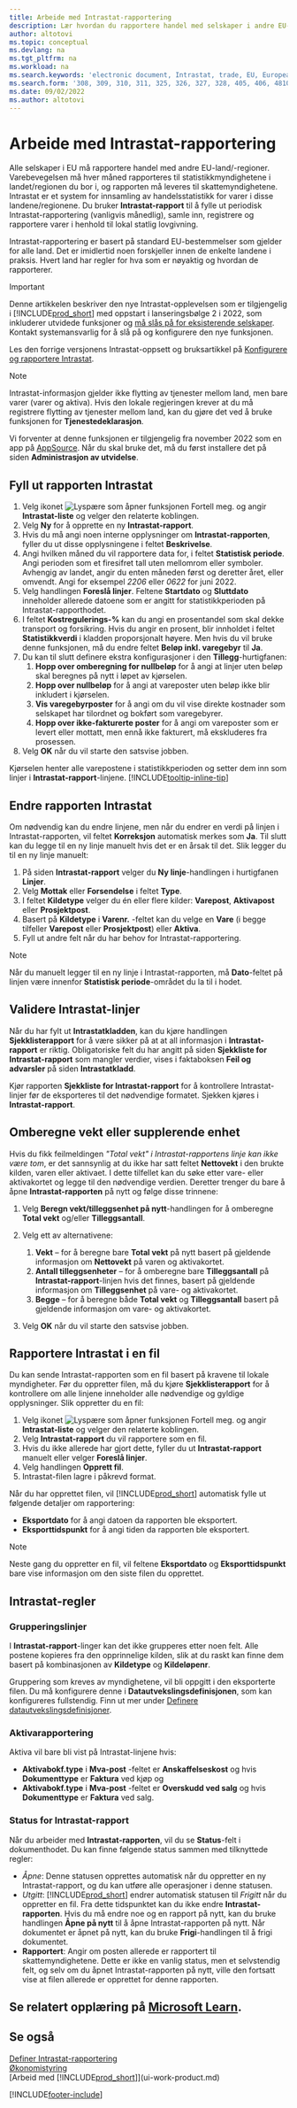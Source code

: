 ```yaml
---
title: Arbeide med Intrastat-rapportering
description: Lær hvordan du rapportere handel med selskaper i andre EU-land ved hjelp av Intrastat-systemet.
author: altotovi
ms.topic: conceptual
ms.devlang: na
ms.tgt_pltfrm: na
ms.workload: na
ms.search.keywords: 'electronic document, Intrastat, trade, EU, European Union'
ms.search.form: '308, 309, 310, 311, 325, 326, 327, 328, 405, 406, 4810, 4811, 8451, 12202, 31077'
ms.date: 09/02/2022
ms.author: altotovi
---
```

# <a name="work-with-intrastat-reporting"></a>Arbeide med Intrastat-rapportering

Alle selskaper i EU må rapportere handel med andre EU-land/-regioner. Varebevegelsen må hver måned rapporteres til statistikkmyndighetene i landet/regionen du bor i, og rapporten må leveres til skattemyndighetene. Intrastat er et system for innsamling av handelsstatistikk for varer i disse landene/regionene. Du bruker **Intrastat-rapport** til å fylle ut periodisk Intrastat-rapportering (vanligvis månedlig), samle inn, registrere og rapportere varer i henhold til lokal statlig lovgivning.

Intrastat-rapportering er basert på standard EU-bestemmelser som gjelder for alle land. Det er imidlertid noen forskjeller innen de enkelte landene i praksis. Hvert land har regler for hva som er nøyaktig og hvordan de rapporterer.

> [!IMPORTANT]
> Denne artikkelen beskriver den nye Intrastat-opplevelsen som er tilgjengelig i [!INCLUDE[prod_short](includes/prod_short.md)] med oppstart i lanseringsbølge 2 i 2022, som inkluderer utvidede funksjoner og [må slås på for eksisterende selskaper](finance-how-setup-report-intrastat.md#enable-the-new-intrastat-experience). Kontakt systemansvarlig for å slå på og konfigurere den nye funksjonen.
>
> Les den forrige versjonens Intrastat-oppsett og bruksartikkel på [Konfigurere og rapportere Intrastat](finance-how-setup-report-intrastat-v20.md).

> [!NOTE]
> Intrastat-informasjon gjelder ikke flytting av tjenester mellom land, men bare varer (varer og aktiva). Hvis den lokale regjeringen krever at du må registrere flytting av tjenester mellom land, kan du gjøre det ved å bruke funksjonen for **Tjenestedeklarasjon**.
>
> Vi forventer at denne funksjonen er tilgjengelig fra november 2022 som en app på [AppSource](https://go.microsoft.com/fwlink/?linkid=2081646). Når du skal bruke det, må du først installere det på siden **Administrasjon av utvidelse**.

## <a name="fill-in-the-intrastat-report"></a>Fyll ut rapporten Intrastat

1. Velg ikonet ![Lyspære som åpner funksjonen Fortell meg.](media/ui-search/search_small.png "Fortell hva du vil gjøre") og angir **Intrastat-liste** og velger den relaterte koblingen.
2. Velg **Ny** for å opprette en ny **Intrastat-rapport**.
3. Hvis du må angi noen interne opplysninger om **Intrastat-rapporten**, fyller du ut disse opplysningene i feltet **Beskrivelse**.
4. Angi hvilken måned du vil rapportere data for, i feltet **Statistisk periode**. Angi perioden som et firesifret tall uten mellomrom eller symboler. Avhengig av landet, angir du enten måneden først og deretter året, eller omvendt. Angi for eksempel *2206* eller *0622* for juni 2022.
5. Velg handlingen **Foreslå linjer**. Feltene **Startdato** og **Sluttdato** inneholder allerede datoene som er angitt for statistikkperioden på Intrastat-rapporthodet.
6. I feltet **Kostregulerings-%** kan du angi en prosentandel som skal dekke transport og forsikring. Hvis du angir en prosent, blir innholdet i feltet **Statistikkverdi** i kladden proporsjonalt høyere. Men hvis du vil bruke denne funksjonen, må du endre feltet **Beløp inkl. varegebyr** til **Ja**.
7. Du kan til slutt definere ekstra konfigurasjoner i den **Tillegg**-hurtigfanen:
   1. **Hopp over omberegning for nullbeløp** for å angi at linjer uten beløp skal beregnes på nytt i løpet av kjørselen.
   2. **Hopp over nullbeløp** for å angi at vareposter uten beløp ikke blir inkludert i kjørselen.
   3. **Vis varegebyrposter** for å angi om du vil vise direkte kostnader som selskapet har tilordnet og bokført som varegebyrer.
   4. **Hopp over ikke-fakturerte poster** for å angi om vareposter som er levert eller mottatt, men ennå ikke fakturert, må ekskluderes fra prosessen.
8. Velg **OK** når du vil starte den satsvise jobben.

Kjørselen henter alle varepostene i statistikkperioden og setter dem inn som linjer i **Intrastat-rapport**-linjene. [!INCLUDE[tooltip-inline-tip](includes/tooltip-inline-tip_md.md)]

## <a name="modify-the-intrastat-report"></a>Endre rapporten Intrastat

Om nødvendig kan du endre linjene, men når du endrer en verdi på linjen i Intrastat-rapporten, vil feltet **Korreksjon** automatisk merkes som **Ja**. Til slutt kan du legge til en ny linje manuelt hvis det er en årsak til det. Slik legger du til en ny linje manuelt:

1. På siden **Intrastat-rapport** velger du **Ny linje**-handlingen i hurtigfanen **Linjer**.
2. Velg **Mottak** eller **Forsendelse** i feltet **Type**.
3. I feltet **Kildetype** velger du én eller flere kilder: **Varepost**, **Aktivapost** eller **Prosjektpost**.
4. Basert på **Kildetype** i **Varenr.** -feltet kan du velge en **Vare** (i begge tilfeller **Varepost** eller **Prosjektpost**) eller **Aktiva**.
5. Fyll ut andre felt når du har behov for Intrastat-rapportering.

> [!NOTE]
> Når du manuelt legger til en ny linje i Intrastat-rapporten, må **Dato**-feltet på linjen være innenfor **Statistisk periode**-området du la til i hodet.

## <a name="validate-intrastat-lines"></a>Validere Intrastat-linjer

Når du har fylt ut **Intrastatkladden**, kan du kjøre handlingen **Sjekklisterapport** for å være sikker på at at all informasjon i **Intrastat-rapport** er riktig. Obligatoriske felt du har angitt på siden **Sjekkliste for Intrastat-rapport** som mangler verdier, vises i faktaboksen **Feil og advarsler** på siden **Intrastatkladd**.

Kjør rapporten **Sjekkliste for Intrastat-rapport** for å kontrollere Intrastat-linjer før de eksporteres til det nødvendige formatet. Sjekken kjøres i **Intrastat-rapport**.

## <a name="recalculating-weight-or-supplementary-unit-of-measure"></a>Omberegne vekt eller supplerende enhet

Hvis du fikk feilmeldingen *"Total vekt" i Intrastat-rapportens linje kan ikke være tom*, er det sannsynlig at du ikke har satt feltet **Nettovekt** i den brukte kilden, varen eller aktivaet. I dette tilfellet kan du søke etter vare- eller aktivakortet og legge til den nødvendige verdien. Deretter trenger du bare å åpne **Intrastat-rapporten** på nytt og følge disse trinnene:

1. Velg **Beregn vekt/tilleggsenhet på nytt**-handlingen for å omberegne **Total vekt** og/eller **Tilleggsantall**.
2. Velg ett av alternativene:

    1. **Vekt** – for å beregne bare **Total vekt** på nytt basert på gjeldende informasjon om **Nettovekt** på varen og aktivakortet.
    2. **Antall tilleggsenheter** – for å omberegne bare **Tilleggsantall** på **Intrastat-rapport**-linjen hvis det finnes, basert på gjeldende informasjon om **Tilleggsenhet** på vare- og aktivakortet.
    3. **Begge** – for å beregne både **Total vekt** og **Tilleggsantall** basert på gjeldende informasjon om vare- og aktivakortet.
3. Velg **OK** når du vil starte den satsvise jobben.

## <a name="report-intrastat-in-a-file"></a>Rapportere Intrastat i en fil

Du kan sende Intrastat-rapporten som en fil basert på kravene til lokale myndigheter. Før du oppretter filen, må du kjøre **Sjekklisterapport** for å kontrollere om alle linjene inneholder alle nødvendige og gyldige opplysninger. Slik oppretter du en fil:

1. Velg ikonet ![Lyspære som åpner funksjonen Fortell meg.](media/ui-search/search_small.png "Fortell hva du vil gjøre") og angir **Intrastat-liste** og velger den relaterte koblingen.
2. Velg **Intrastat-rapport** du vil rapportere som en fil.
3. Hvis du ikke allerede har gjort dette, fyller du ut **Intrastat-rapport** manuelt eller velger **Foreslå linjer**.
4. Velg handlingen **Opprett fil**.
5. Intrastat-filen lagre i påkrevd format.

Når du har opprettet filen, vil [!INCLUDE[prod_short](includes/prod_short.md)] automatisk fylle ut følgende detaljer om rapportering:

* **Eksportdato** for å angi datoen da rapporten ble eksportert.
* **Eksporttidspunkt** for å angi tiden da rapporten ble eksportert.

> [!NOTE]
> Neste gang du oppretter en fil, vil feltene **Eksportdato** og **Eksporttidspunkt** bare vise informasjon om den siste filen du opprettet.

## <a name="intrastat-rules"></a>Intrastat-regler

### <a name="grouping-lines"></a>Grupperingslinjer

I **Intrastat-rapport**-linger kan det ikke grupperes etter noen felt. Alle postene kopieres fra den opprinnelige kilden, slik at du raskt kan finne dem basert på kombinasjonen av **Kildetype** og **Kildeløpenr**.

Gruppering som kreves av myndighetene, vil bli oppgitt i den eksporterte filen. Du må konfigurere denne i **Datautvekslingsdefinisjonen**, som kan konfigureres fullstendig. Finn ut mer under [Definere datautvekslingsdefinisjoner](across-how-to-set-up-data-exchange-definitions.md).

### <a name="fixed-assets-reporting"></a>Aktivarapportering

Aktiva vil bare bli vist på Intrastat-linjene hvis:

* **Aktivabokf.type** i **Mva-post** -feltet er **Anskaffelseskost** og hvis **Dokumenttype** er **Faktura** ved kjøp og
* **Aktivabokf.type** i **Mva-post** -feltet er **Overskudd ved salg** og hvis **Dokumenttype** er **Faktura** ved salg.

### <a name="intrastat-report-statuses"></a>Status for Intrastat-rapport

Når du arbeider med **Intrastat-rapporten**, vil du se **Status**-felt i dokumenthodet. Du kan finne følgende status sammen med tilknyttede regler:

* *Åpne*: Denne statusen opprettes automatisk når du oppretter en ny Intrastat-rapport, og du kan utføre alle operasjoner i denne statusen.
* *Utgitt*: [!INCLUDE[prod_short](includes/prod_short.md)] endrer automatisk statusen til *Frigitt* når du oppretter en fil. Fra dette tidspunktet kan du ikke endre **Intrastat-rapporten**. Hvis du må endre noe og en rapport på nytt, kan du bruke handlingen **Åpne på nytt** til å åpne Intrastat-rapporten på nytt. Når dokumentet er åpnet på nytt, kan du bruke **Frigi**-handlingen til å frigi dokumentet.
* **Rapportert**: Angir om posten allerede er rapportert til skattemyndighetene. Dette er ikke en vanlig status, men et selvstendig felt, og selv om du åpnet Intrastat-rapporten på nytt, ville den fortsatt vise at filen allerede er opprettet for denne rapporten.

## <a name="see-related-training-at-microsoft-learn"></a>Se relatert opplæring på [Microsoft Learn](/learn/modules/process-intrastat-dynamics-365-business-central/index).

## <a name="see-also"></a>Se også

[Definer Intrastat-rapportering](finance-how-setup-report-intrastat.md)  
[Økonomistyring](finance.md)  
[Arbeid med [!INCLUDE[prod_short](includes/prod_short.md)]](ui-work-product.md)  

[!INCLUDE[footer-include](includes/footer-banner.md)]
